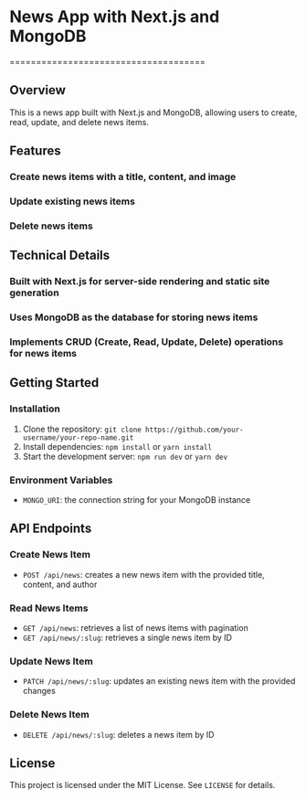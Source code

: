 # News App with Next.js and MongoDB

=====================================

## Overview

This is a news app built with Next.js and MongoDB, allowing users to create, read, update, and delete news items.

## Features

### Create news items with a title, content, and image

### Update existing news items

### Delete news items

## Technical Details

### Built with Next.js for server-side rendering and static site generation

### Uses MongoDB as the database for storing news items

### Implements CRUD (Create, Read, Update, Delete) operations for news items

## Getting Started

### Installation

1. Clone the repository: `git clone https://github.com/your-username/your-repo-name.git`
2. Install dependencies: `npm install` or `yarn install`
3. Start the development server: `npm run dev` or `yarn dev`

### Environment Variables

- `MONGO_URI`: the connection string for your MongoDB instance

## API Endpoints

### Create News Item

- `POST /api/news`: creates a new news item with the provided title, content, and author

### Read News Items

- `GET /api/news`: retrieves a list of news items with pagination
- `GET /api/news/:slug`: retrieves a single news item by ID

### Update News Item

- `PATCH /api/news/:slug`: updates an existing news item with the provided changes

### Delete News Item

- `DELETE /api/news/:slug`: deletes a news item by ID

## License

This project is licensed under the MIT License. See `LICENSE` for details.
